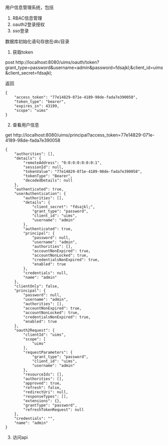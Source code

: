 用户信息管理系统，包括
1. RBAC信息管理
2. oauth2登录授权
3. sso登录

数据库初始化语句存放在db/目录

1. 获取token

post http://localhost:8080/uims/oauth/token?grant_type=password&username=admin&password=fdsajkl;&client_id=uims&client_secret=fdsajkl;

返回
```
{
    "access_token": "77e14829-071e-4189-98de-fada7e390058",
    "token_type": "bearer",
    "expires_in": 43199,
    "scope": "uims"
}
```

2. 查看用户信息

get http://localhost:8080/uims/principal?access_token=77e14829-071e-4189-98de-fada7e390058

```
{
    "authorities": [],
    "details": {
        "remoteAddress": "0:0:0:0:0:0:0:1",
        "sessionId": null,
        "tokenValue": "77e14829-071e-4189-98de-fada7e390058",
        "tokenType": "Bearer",
        "decodedDetails": null
    },
    "authenticated": true,
    "userAuthentication": {
        "authorities": [],
        "details": {
            "client_secret": "fdsajkl;",
            "grant_type": "password",
            "client_id": "uims",
            "username": "admin"
        },
        "authenticated": true,
        "principal": {
            "password": null,
            "username": "admin",
            "authorities": [],
            "accountNonExpired": true,
            "accountNonLocked": true,
            "credentialsNonExpired": true,
            "enabled": true
        },
        "credentials": null,
        "name": "admin"
    },
    "clientOnly": false,
    "principal": {
        "password": null,
        "username": "admin",
        "authorities": [],
        "accountNonExpired": true,
        "accountNonLocked": true,
        "credentialsNonExpired": true,
        "enabled": true
    },
    "oauth2Request": {
        "clientId": "uims",
        "scope": [
            "uims"
        ],
        "requestParameters": {
            "grant_type": "password",
            "client_id": "uims",
            "username": "admin"
        },
        "resourceIds": [],
        "authorities": [],
        "approved": true,
        "refresh": false,
        "redirectUri": null,
        "responseTypes": [],
        "extensions": {},
        "grantType": "password",
        "refreshTokenRequest": null
    },
    "credentials": "",
    "name": "admin"
}
```

3. 访问api